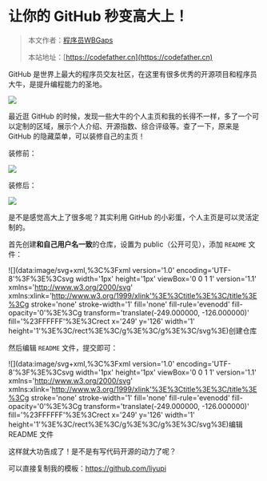 # 让你的 GitHub 秒变高大上！

> 本文作者：[程序员WBGaps](https://yuyuanweb.feishu.cn/wiki/Abldw5WkjidySxkKxU2cQdAtnah)
>
> 本站地址：[https://codefather.cn](https://codefather.cn)

GitHub 是世界上最大的程序员交友社区，在这里有很多优秀的开源项目和程序员大牛，是提升编程能力的圣地。

![](https://pic.yupi.icu/5563/202311081003645.jpeg)

最近逛 GitHub 的时候，发现一些大牛的个人主页和我的长得不一样，多了一个可以定制的区域，展示个人介绍、开源指数、综合评级等。查了一下，原来是 GitHub 的隐藏菜单，可以装修自己的主页！

装修前：

![](https://pic.yupi.icu/5563/202311081003433.png)

装修后：

![](https://pic.yupi.icu/5563/202311081003136.png)

是不是感觉高大上了很多呢？其实利用 GitHub 的小彩蛋，个人主页是可以灵活定制的。

首先创建**和自己用户名一致**的仓库，设置为 public（公开可见），添加 `README` 文件：

![](data:image/svg+xml,%3C%3Fxml version='1.0' encoding='UTF-8'%3F%3E%3Csvg width='1px' height='1px' viewBox='0 0 1 1' version='1.1' xmlns='http://www.w3.org/2000/svg' xmlns:xlink='http://www.w3.org/1999/xlink'%3E%3Ctitle%3E%3C/title%3E%3Cg stroke='none' stroke-width='1' fill='none' fill-rule='evenodd' fill-opacity='0'%3E%3Cg transform='translate(-249.000000, -126.000000)' fill='%23FFFFFF'%3E%3Crect x='249' y='126' width='1' height='1'%3E%3C/rect%3E%3C/g%3E%3C/g%3E%3C/svg%3E)创建仓库

然后编辑 `README` 文件，提交即可：

![](data:image/svg+xml,%3C%3Fxml version='1.0' encoding='UTF-8'%3F%3E%3Csvg width='1px' height='1px' viewBox='0 0 1 1' version='1.1' xmlns='http://www.w3.org/2000/svg' xmlns:xlink='http://www.w3.org/1999/xlink'%3E%3Ctitle%3E%3C/title%3E%3Cg stroke='none' stroke-width='1' fill='none' fill-rule='evenodd' fill-opacity='0'%3E%3Cg transform='translate(-249.000000, -126.000000)' fill='%23FFFFFF'%3E%3Crect x='249' y='126' width='1' height='1'%3E%3C/rect%3E%3C/g%3E%3C/g%3E%3C/svg%3E)编辑 README 文件

这样就大功告成了！是不是有写代码开源的动力了呢？

可以直接复制我的模板：https://github.com/liyupi